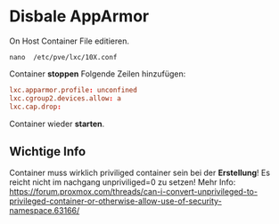 # Disbale AppArmor

On Host Container File editieren.

```shell
nano  /etc/pve/lxc/10X.conf
```

Container **stoppen** Folgende Zeilen hinzufügen:

```conf
lxc.apparmor.profile: unconfined
lxc.cgroup2.devices.allow: a
lxc.cap.drop:
```

Container wieder **starten**.

## Wichtige Info

Container muss wirklich priviliged container sein bei der **Erstellung**!
Es reicht nicht im nachgang unpriviliged=0 zu setzen!
Mehr Info:
https://forum.proxmox.com/threads/can-i-convert-unprivileged-to-privileged-container-or-otherwise-allow-use-of-security-namespace.63166/